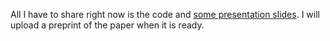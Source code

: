 All I have to share right now is the code and [some presentation slides](https://github.com/nathanlgabriel/social_identity_signaling/blob/main/gid03_presentation05.pdf). I will upload a preprint of the paper when it is ready.
